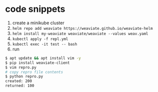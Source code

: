# code snippets

1. create a minikube cluster
2. `helm repo add weaviate https://weaviate.github.io/weaviate-helm`
3. `helm install my-weaviate weaviate/weaviate --values weav.yaml`
4. `kubectl apply -f repl.yml`
5. `kubectl exec -it test -- bash`
6. run
  ```sh
  $ apt update && apt install vim -y
  $ pip install weaviate-client
  $ vim repro.py
  # copy repro file contents
  $ python repro.py
  created: 200
  returned: 100
```

